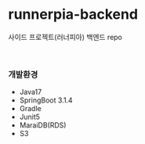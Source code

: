 # runnerpia-backend
사이드 프로젝트(러너피아) 백엔드 repo

<br>

### 개발환경
- Java17
- SpringBoot 3.1.4
- Gradle
- Junit5
- MaraiDB(RDS)
- S3

